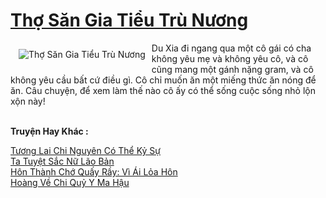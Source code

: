 <a href="https://truyentiki.com/tho-san-gia-tieu-tru-nuong.31648/" title="Thợ Săn Gia Tiểu Trù Nương"><h1>Thợ Săn Gia Tiểu Trù Nương</h1></a><div style="display:table"><img align="right" style="float: left; padding: 10px;" src="https://truyentiki.com/a/img/str/src/31648.jpg" alt="Thợ Săn Gia Tiểu Trù Nương">Du Xia đi ngang qua một cô gái có cha không yêu mẹ và không yêu cô, và cô cũng mang một gánh nặng gram, và cô không yêu cầu bất cứ điều gì. Cô chỉ muốn ăn một miếng thức ăn nóng để ăn. Câu chuyện, để xem làm thế nào cô ấy có thể sống cuộc sống nhỏ lộn xộn này!</div><p><br><b>Truyện Hay Khác :</b></p><a href="https://truyentiki.com/tuong-lai-chi-nguyen-co-the-ky-su.31647/" alt="Tương Lai Chi Nguyên Có Thể Kỷ Sự">Tương Lai Chi Nguyên Có Thể Kỷ Sự</a><br/><a href="https://github.com/nownovels/truyenhay/tree/master/truyenhay/30538/README.md" alt="Ta Tuyệt Sắc Nữ Lão Bản">Ta Tuyệt Sắc Nữ Lão Bản</a><br/><a href="https://github.com/nownovels/truyenhay/tree/master/truyenhay/30349/README.md" alt="Hôn Thành Chớ Quấy Rầy: Vì Ái Lỏa Hôn">Hôn Thành Chớ Quấy Rầy: Vì Ái Lỏa Hôn</a><br/><a href="https://github.com/nownovels/topcv/tree/master/truyenhay/31686/README.md" alt="Hoàng Về Chi Quỷ Y Ma Hậu">Hoàng Về Chi Quỷ Y Ma Hậu</a><br/>